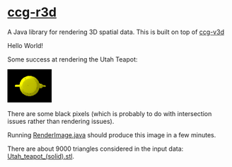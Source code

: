 # [ccg-r3d](https://github.com/agdturner/ccg-r3d)
A Java library for rendering 3D spatial data. This is built on top of [ccg-v3d]((https://github.com/agdturner/ccg-v3d))

Hello World!

Some success at rendering the Utah Teapot:

<img alt="A yellow rendering of the Utah Teapot" src="data/HelloWorldUtahTeapot1.png" />

There are some black pixels (which is probably to do with intersection issues rather than rendering issues).

Running [RenderImage.java](src/main/java/uk/ac/leeds/ccg/r3d/RenderImage.java) should produce this image in a few minutes.

There are about 9000 triangles considered in the input data: [Utah_teapot_(solid).stl](data/Utah_teapot_(solid).stl).
